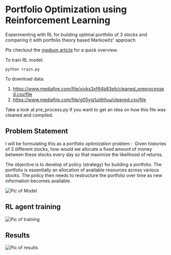 # Portfolio Optimization using Reinforcement Learning
Experimenting with RL for building optimal portfolio of 3 stocks and comparing it with portfolio theory based Markowitz' approach



Pls checkout the [medium article](https://medium.com/@noufalsamsudin/portfolio-optimization-using-reinforcement-learning-1b5eba5db072) for a quick overview.


To train RL model:
```
python train.py
```

To download data: 
1. https://www.mediafire.com/file/xivks3xf64b83ph/cleaned_preprocessed.csv/file
2. https://www.mediafire.com/file/g05yja1uiilhfuu/cleaned.csv/file

Take a look at pre_process.py if you want to get an idea on how this file was cleaned and compiled.


## Problem Statement

I will be formulating this as a portfolio optimization problem : 
Given histories of 3 different stocks, how would we allocate a fixed amount of money between these stocks every day so that maximize the likelihood of returns. 

The objective is to develop of policy (strategy) for building a portfolio. The portfolio is essentially an allocation of available resources across various stocks. The policy then needs to restructure the portfolio over time as new information becomes available.


![Pic of Model](https://github.com/kvsnoufal/portfolio-optimization/blob/main/img/po_model.png)


## RL agent training

![Pic of training](https://github.com/kvsnoufal/portfolio-optimization/blob/main/img/training.png)

## Results


![Pic of results](https://github.com/kvsnoufal/portfolio-optimization/blob/main/img/compare.png)











